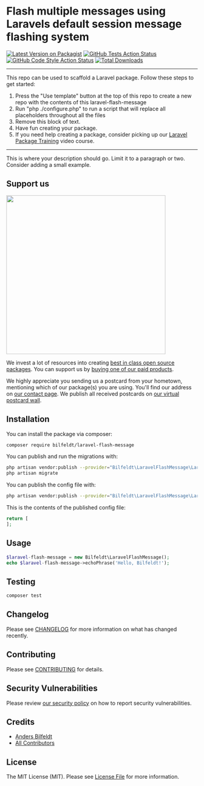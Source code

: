# Flash multiple messages using Laravels default session message flashing system

[![Latest Version on Packagist](https://img.shields.io/packagist/v/bilfeldt/laravel-flash-message.svg?style=flat-square)](https://packagist.org/packages/bilfeldt/laravel-flash-message)
[![GitHub Tests Action Status](https://img.shields.io/github/workflow/status/bilfeldt/laravel-flash-message/run-tests?label=tests)](https://github.com/bilfeldt/laravel-flash-message/actions?query=workflow%3Arun-tests+branch%3Amain)
[![GitHub Code Style Action Status](https://img.shields.io/github/workflow/status/bilfeldt/laravel-flash-message/Check%20&%20fix%20styling?label=code%20style)](https://github.com/bilfeldt/laravel-flash-message/actions?query=workflow%3A"Check+%26+fix+styling"+branch%3Amain)
[![Total Downloads](https://img.shields.io/packagist/dt/bilfeldt/laravel-flash-message.svg?style=flat-square)](https://packagist.org/packages/bilfeldt/laravel-flash-message)

---
This repo can be used to scaffold a Laravel package. Follow these steps to get started:

1. Press the "Use template" button at the top of this repo to create a new repo with the contents of this laravel-flash-message
2. Run "php ./configure.php" to run a script that will replace all placeholders throughout all the files
3. Remove this block of text.
4. Have fun creating your package.
5. If you need help creating a package, consider picking up our <a href="https://laravelpackage.training">Laravel Package Training</a> video course.
---

This is where your description should go. Limit it to a paragraph or two. Consider adding a small example.

## Support us

[<img src="https://github-ads.s3.eu-central-1.amazonaws.com/laravel-flash-message.jpg?t=1" width="419px" />](https://spatie.be/github-ad-click/laravel-flash-message)

We invest a lot of resources into creating [best in class open source packages](https://spatie.be/open-source). You can support us by [buying one of our paid products](https://spatie.be/open-source/support-us).

We highly appreciate you sending us a postcard from your hometown, mentioning which of our package(s) you are using. You'll find our address on [our contact page](https://spatie.be/about-us). We publish all received postcards on [our virtual postcard wall](https://spatie.be/open-source/postcards).

## Installation

You can install the package via composer:

```bash
composer require bilfeldt/laravel-flash-message
```

You can publish and run the migrations with:

```bash
php artisan vendor:publish --provider="Bilfeldt\LaravelFlashMessage\LaravelFlashMessageServiceProvider" --tag="laravel-flash-message-migrations"
php artisan migrate
```

You can publish the config file with:
```bash
php artisan vendor:publish --provider="Bilfeldt\LaravelFlashMessage\LaravelFlashMessageServiceProvider" --tag="laravel-flash-message-config"
```

This is the contents of the published config file:

```php
return [
];
```

## Usage

```php
$laravel-flash-message = new Bilfeldt\LaravelFlashMessage();
echo $laravel-flash-message->echoPhrase('Hello, Bilfeldt!');
```

## Testing

```bash
composer test
```

## Changelog

Please see [CHANGELOG](CHANGELOG.md) for more information on what has changed recently.

## Contributing

Please see [CONTRIBUTING](.github/CONTRIBUTING.md) for details.

## Security Vulnerabilities

Please review [our security policy](../../security/policy) on how to report security vulnerabilities.

## Credits

- [Anders Bilfeldt](https://github.com/bilfeldt)
- [All Contributors](../../contributors)

## License

The MIT License (MIT). Please see [License File](LICENSE.md) for more information.
